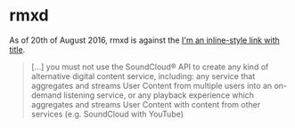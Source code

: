 # rmxd

As of 20th of August 2016, rmxd is against the [I'm an inline-style link with title](https://developers.soundcloud.com/docs/api/terms-of-use#changes "SoundCloud-API ToS").
> […] you must not use the SoundCloud® API to create any kind of alternative digital content service, including: any service that aggregates and streams User Content from multiple users into an on-demand listening service, or any playback experience which aggregates and streams User Content with content from other services (e.g. SoundCloud with YouTube)
